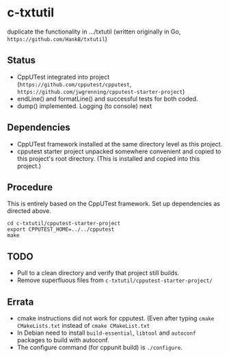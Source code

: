 # c-txtutil
duplicate the functionality in .../txtutil (written originally in Go,
`https://github.com/HankB/txtutil`)

## Status

* CppUTest integrated into project (`https://github.com/cpputest/cpputest`,
  `https://github.com/jwgrenning/cpputest-starter-project`)
* endLine() and formatLine() and successful tests for both coded.
* dump() implemented. Logging (to console) next

## Dependencies

* CppUTest framework installed at the same directory level as this project.
* cpputest starter project unpacked somewhere convenient and copied to this
  project's root directory. (This is installed and copied into this project.)


## Procedure

This is entirely based on the CppUTest framework. Set up
dependencies as directed above.

``` text
cd c-txtutil/cpputest-starter-project
export CPPUTEST_HOME=../../cpputest
make
```

## TODO

* Pull to a clean directory and verify that project still builds.
* Remove superfluous files from `c-txtutil/cpputest-starter-project/`

## Errata

* cmake instructions did not work for cpputest. (Even after typing 
 `cmake CMakeLists.txt` instead of `cmake CMakeList.txt`
* In Debian need to install `build-essential`, `libtool` and `autoconf` packages to
  build with autoconf.
* The configure command (for cppunit build) is `./configure`.
